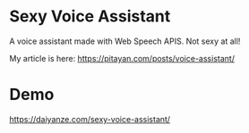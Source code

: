 # Sexy Voice Assistant
A voice assistant made with Web Speech APIS. Not sexy at all!

My article is here:
https://pitayan.com/posts/voice-assistant/

# Demo
https://daiyanze.com/sexy-voice-assistant/